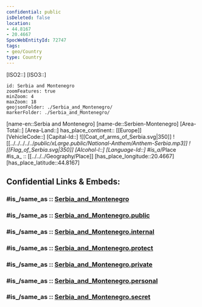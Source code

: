 ```yaml
---
confidential: public
isDeleted: false
location:
- 44.8167
- 20.4667
SpocWebEntityId: 72747
tags:
- geo/Country
type: Country
---
```


[ISO2::]
[ISO3::]
```leaflet
id: Serbia and Montenegro
zoomFeatures: true 
minZoom: 4 
maxZoom: 18
geojsonFolder: ./Serbia_and_Montenegro/
markerFolder: ./Serbia_and_Montenegro/
```

[name-en::Serbia and Montenegro]
[name-de::Serbien-Montenegro]
[Area-Total::]
[Area-Land::]
has_place_continent:: [[Europe]]  
[VehicleCode::]
[Capital-Id::]
![[Coat_of_arms_of_Serbia.svg|350]]
![[../../../../../_public/xLarge.public/National-Anthem/Anthem-Serbia.mp3]]
![[Flag_of_Serbia.svg|350]]
[Alcohol-l::]
[Language-Id::]
#is_a_/Place  
#is_a_ :: [[../../../Geography/Place]] 
[has_place_longitude::20.4667]
[has_place_latitude::44.8167]


## Confidential Links & Embeds: 

### #is_/same_as :: [Serbia_and_Montenegro](/_Standards/Earth/Continent/Europe/Europe~South/Serbia_and_Montenegro.md) 

### #is_/same_as :: [Serbia_and_Montenegro.public](/_public/Earth/Continent/Europe/Europe~South/Serbia_and_Montenegro.public.md) 

### #is_/same_as :: [Serbia_and_Montenegro.internal](/_internal/Earth/Continent/Europe/Europe~South/Serbia_and_Montenegro.internal.md) 

### #is_/same_as :: [Serbia_and_Montenegro.protect](/_protect/Earth/Continent/Europe/Europe~South/Serbia_and_Montenegro.protect.md) 

### #is_/same_as :: [Serbia_and_Montenegro.private](/_private/Earth/Continent/Europe/Europe~South/Serbia_and_Montenegro.private.md) 

### #is_/same_as :: [Serbia_and_Montenegro.personal](/_personal/Earth/Continent/Europe/Europe~South/Serbia_and_Montenegro.personal.md) 

### #is_/same_as :: [Serbia_and_Montenegro.secret](/_secret/Earth/Continent/Europe/Europe~South/Serbia_and_Montenegro.secret.md)


